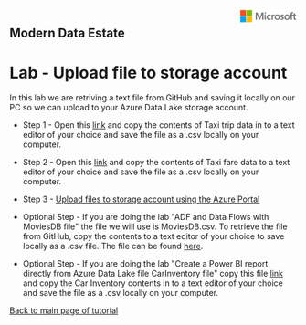 <img style="float: right;" src="../../graphics/solutions-microsoft-logo-small.png">

## Modern Data Estate
# Lab - Upload file to storage account

In this lab we are retriving a text file from GitHub and saving it locally on our PC so we can upload to your Azure Data Lake storage account.


- Step 1 - Open this [link](https://raw.githubusercontent.com/krepko7/Modern-Data-Estate/main/labs/Lab2%20-%20Copy%20file%20to%20storage%20account/trip_data.csv?token=AEX6LLNXMXHFYIHHGLOULDLBHORV2
) and copy the contents of Taxi trip data in to a text editor of your choice and save the file as a .csv locally on your computer. 

- Step 2 - Open this [link](https://raw.githubusercontent.com/krepko7/Modern-Data-Estate/main/labs/Lab2%20-%20Copy%20file%20to%20storage%20account/trip_fare.csv?token=AEX6LLJSNCBPH6U3ZQ2Q6GTBHOR74) and copy the contents of Taxi fare data to a text editor of your choice and save the file as a .csv locally on your computer. 

- Step 3 - [Upload files to storage account using the Azure Portal](https://docs.microsoft.com/en-us/azure/storage/blobs/storage-quickstart-blobs-portal)

- Optional Step - If you are doing the lab "ADF and Data Flows with MoviesDB file" the file we will use is MoviesDB.csv. To retrieve the file from GitHub, copy the contents to a text editor of your choice to save locally as a .csv file. 
  The file can be found [here](https://raw.githubusercontent.com/djpmsft/adf-ready-demo/master/moviesDB.csv).

- Optional Step - If you are doing the lab "Create a Power BI report directly from Azure Data Lake file CarInventory file" copy this file [link](https://raw.githubusercontent.com/krepko7/Modern-Data-Estate/main/labs/Lab2%20-%20Copy%20file%20to%20storage%20account/CarInventory.csv?token=AEX6LLP6DSYH77DNUXLXHO3BHOS44) and copy the Car Inventory contents in to a text editor of your choice and save the file as a .csv locally on your computer. 

[Back to main page of tutorial](https://github.com/krepko7/Modern-Data-Estate)

